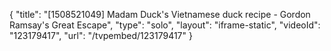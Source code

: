 {
    "title": "[1508521049] Madam Duck's Vietnamese duck recipe - Gordon Ramsay's Great Escape",
    "type": "solo",
    "layout": "iframe-static",
    "videoId": "123179417",
    "url": "\/tvpembed\/123179417"
}